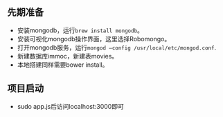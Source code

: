 ## 先期准备
* 安装mongodb，运行`brew install mongodb`。
* 安装可视化mongodb操作界面，这里选择Robomongo。
* 打开mongodb服务，运行`mongod —config /usr/local/etc/mongod.conf`.
* 新建数据库immoc，新建表movies。
* 本地搭建同样需要bower install。

## 项目启动
* sudo app.js后访问localhost:3000即可
